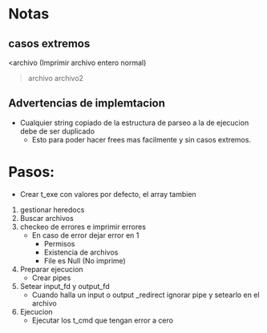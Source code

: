 # Notas

## casos extremos

<archivo (Imprimir archivo entero normal)
>archivo
<archivo1 > archivo2

## Advertencias de implemtacion
* Cualquier string copiado de la estructura de parseo a la de ejecucion debe de ser duplicado
	- Esto para poder hacer frees mas facilmente y sin casos extremos.

# Pasos:
* Crear t_exe con valores por defecto, el array tambien
1. gestionar heredocs
2. Buscar archivos
3. checkeo de errores e imprimir errores
	* En caso de error dejar error en 1
		- Permisos
		- Existencia de archivos
		- File es Null (No imprime)
4. Preparar ejecucion
	* Crear pipes
5. Setear input_fd y output_fd
	* Cuando halla un input o output _redirect ignorar pipe y setearlo en el archivo
6. Ejecucion
	* Ejecutar los t_cmd que tengan error a cero

